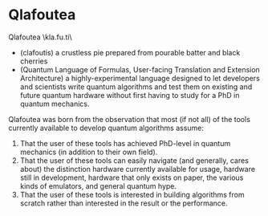 # Qlafoutea

Qlafoutea \kla.fu.ti\ 
- (clafoutis) a crustless pie prepared from pourable batter and black cherries
- (Quantum Language of Formulas, User-facing Translation and Extension Architecture)
  a highly-experimental language designed to let developers and scientists write
  quantum algorithms and test them on existing and future quantum hardware without
  first having to study for a PhD in quantum mechanics.

Qlafoutea was born from the observation that most (if not all) of the tools currently
available to develop quantum algorithms assume:

1. That the user of these tools has achieved PhD-level in quantum mechanics (in addition
    to their own field).
2. That the user of these tools can easily navigate (and generally, cares about) the
    distinction hardware currently available for usage, hardware still in development,
    hardware that only exists on paper, the various kinds of emulators, and general
    quantum hype.
3. That the user of these tools is interested in building algorithms from scratch
    rather than interested in the result or the performance.

